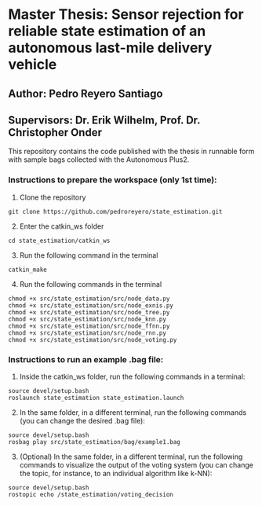 # Master Thesis: Sensor rejection for reliable state estimation of an autonomous last-mile delivery vehicle
## Author: Pedro Reyero Santiago
## Supervisors: Dr. Erik Wilhelm, Prof. Dr. Christopher Onder

This repository contains the code published with the thesis in runnable form with sample bags collected with the Autonomous Plus2.

### Instructions to prepare the workspace (only 1st time):
1. Clone the repository
```
git clone https://github.com/pedroreyero/state_estimation.git
```
2. Enter the catkin_ws folder
```
cd state_estimation/catkin_ws
```
3. Run the following command in the terminal
```
catkin_make
```
4. Run the following commands in the terminal
```
chmod +x src/state_estimation/src/node_data.py
chmod +x src/state_estimation/src/node_exnis.py
chmod +x src/state_estimation/src/node_tree.py
chmod +x src/state_estimation/src/node_knn.py
chmod +x src/state_estimation/src/node_ffnn.py
chmod +x src/state_estimation/src/node_rnn.py
chmod +x src/state_estimation/src/node_voting.py
```

### Instructions to run an example .bag file:
1. Inside the catkin_ws folder, run the following commands in a terminal:
```
source devel/setup.bash
roslaunch state_estimation state_estimation.launch
```
2. In the same folder, in a different terminal, run the following commands (you can change the desired .bag file):
```
source devel/setup.bash
rosbag play src/state_estimation/bag/example1.bag
```
3. (Optional) In the same folder, in a different terminal, run the following commands to visualize the output of the voting system (you can change the topic, for instance, to an individual algorithm like k-NN):
```
source devel/setup.bash
rostopic echo /state_estimation/voting_decision
```
